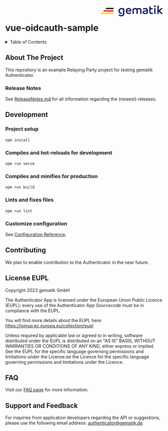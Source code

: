 <img align="right" width="200" height="37" src="src/assets/Gematik_Logo_Flag.png"/> <br/>

# vue-oidcauth-sample
<details>
    <summary>Table of Contents</summary>
        <ol>
            <li><a href="#about-the-project">About The Project</a>
                <ul>
                    <li><a href="#release-notes">Release Notes</a></li>
                </ul>
            </li>
            <li><a href="#development">Development</a>
                <ul>
                    <li><a href="#project-setup">Project Setup</a></li>
                    <li><a href="#compiles-and-hot-reloads-for-development">Compiles and hot-reloads for development</a></li>
                    <li><a href="#compiles-and-minifies-for-production">Compiles and minifies for production</a></li>
                    <li><a href="#lints-and-fixes-files">Lints and fixes files</a></li>
                    <li><a href="#customize-configuration">Customize configuration</a></li>
                </ul>
            </li>
            <li><a href="#contributing">Contributing</a></li>
            <li><a href="#license-eupl">License EUPL</a></li>
            <li><a href="#faq">FAQ</a></li>
            <li><a href="#support-and-feedback">Support and Feedback</a></li>
        </ol>
</details>

## About The Project
This repository is an example Relaying Party project for testing gematik Authenticator.

### Release Notes

See [ReleaseNotes.md](./ReleaseNotes.md) for all information regarding the (newest) releases.
## Development
### Project setup

```
npm install
```

### Compiles and hot-reloads for development

```
npm run serve
```

### Compiles and minifies for production

```
npm run build
```

### Lints and fixes files

```
npm run lint
```

### Customize configuration

See [Configuration Reference](https://cli.vuejs.org/config/).

## Contributing

We plan to enable contribution to the Authenticator in the near future.

## License EUPL

Copyright 2023 gematik GmbH

The Authenticator App is licensed under the European Union Public Licence (EUPL); every use of the Authenticator App
Sourcecode must be in compliance with the EUPL.

You will find more details about the EUPL here: https://joinup.ec.europa.eu/collection/eupl

Unless required by applicable law or agreed to in writing, software distributed under the EUPL is distributed on an "AS
IS" BASIS, WITHOUT WARRANTIES OR CONDITIONS OF ANY KIND, either express or implied. See the EUPL for the specific
language governing permissions and limitations under the License.ee the Licence for the specific language governing
permissions and limitations under the Licence.

## FAQ

Visit our [FAQ page](https://wiki.gematik.de/x/tjdCH) for more information.

## Support and Feedback

For inquiries from application developers regarding the API or suggestions, please use the following email address:
[authenticator@gematik.de](mailto:authenticator@gematik.de)